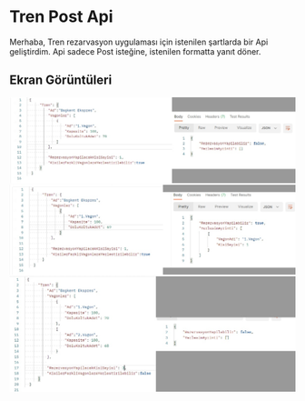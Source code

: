 # Tren Post Api 
Merhaba, Tren rezarvasyon uygulaması için istenilen şartlarda bir Api geliştirdim.
Api sadece Post isteğine, istenilen formatta yanıt döner.

## Ekran Görüntüleri

![arr index](/assets/images/Request1.jpg)
![arr index](/assets/images/Request2.jpg)
![arr index](/assets/images/Request3.jpg)

